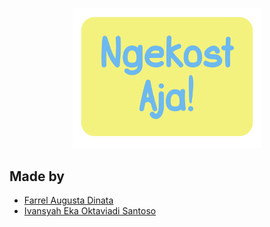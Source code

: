 <p align="center">
    <img src="img/ngekost-aja-logo.png" width="60%">
</p>

## Made by
- [Farrel Augusta Dinata](https://github.com/FarrelAD)
- [Ivansyah Eka Oktaviadi Santoso](https://github.com/I4annet)
